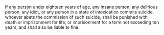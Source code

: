If any person under eighteen years of age, any insane person, any delirious person, any idiot, or any person in a state of intoxication commits suicide, whoever abets the commission of such suicide, shall be punished with death or imprisonment for life, or imprisonment for a term not exceeding ten years, and shall also be liable to fine.
